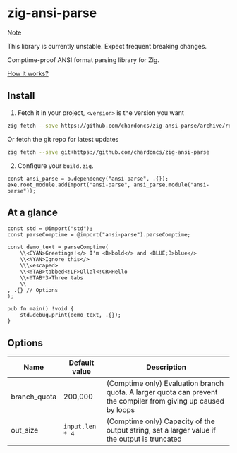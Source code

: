# zig-ansi-parse

> [!NOTE]
>
> This library is currently unstable. Expect frequent breaking changes.

Comptime-proof ANSI format parsing library for Zig.

[How it works?](https://github.com/chardoncs/zig-ansi-parse/wiki/Syntax)

## Install

1. Fetch it in your project, `<version>` is the version you want

```bash
zig fetch --save https://github.com/chardoncs/zig-ansi-parse/archive/refs/tags/v<version>.tar.gz
```

Or fetch the git repo for latest updates

```bash
zig fetch --save git+https://github.com/chardoncs/zig-ansi-parse
```

2. Configure your `build.zig`.

```zig
const ansi_parse = b.dependency("ansi-parse", .{});
exe.root_module.addImport("ansi-parse", ansi_parse.module("ansi-parse"));
```

## At a glance

```zig
const std = @import("std");
const parseComptime = @import("ansi-parse").parseComptime;

const demo_text = parseComptime(
    \\<CYAN>Greetings!</> I'm <B>bold</> and <BLUE;B>blue</>
    \\<NYAN>Ignore this</>
    \\\<escaped>
    \\<!TAB>tabbed<!LF>Ollal<!CR>Hello
    \\<!TAB*3>Three tabs
    \\
, .{} // Options
);

pub fn main() !void {
    std.debug.print(demo_text, .{});
}
```

## Options

|     Name     |  Default value  |        Description      |
|--------------|-----------------|-------------------------|
| branch_quota | 200,000         | (Comptime only) Evaluation branch quota. A larger quota can prevent the compiler from giving up caused by loops |
| out_size     | `input.len * 4` | (Comptime only) Capacity of the output string, set a larger value if the output is truncated |
